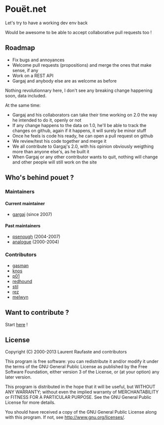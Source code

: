 # Pouët.net

Let's try to have a working dev env back

Would be awesome to be able to accept collaborative pull requests too !

## Roadmap

- Fix bugs and annoyances
- Welcome pull requests (propositions) and merge the ones that make sense, if
  any
- Work on a REST API
- Gargaj and anybody else are as welcome as before

Nothing revolutionnary here, I don't see any breaking change happening soon,
data included.

At the same time:
- Gargaj and his collaborators can take their time working on 2.0 the way he
  intended to do it, openly or not
- If any change happens to the data on 1.0, he'll be able to track the changes
  on github, again if it happens, it will surely be minor stuff
- Once he feels is code his ready, he can open a pull request on github
- We review/test his code together and merge it
- We all contribute to Gargaj's 2.0, with his opinion obviously weigthing more
  than anyone else's, as he built it
- When Gargaj or any other contributor wants to quit, nothing will change and
  other people will still work on the site

## Who's behind pouet ?

### Maintainers

#### Current maintainer

- [gargaj](http://www.pouet.net/user.php?who=1007) (since 2007)

#### Past maintainers

- [psenough](http://www.pouet.net/user.php?who=177) (2004-2007)
- [analogue](http://www.pouet.net/user.php?who=1) (2000-2004)

### Contributors

- [gasman](http://www.pouet.net/user.php?who=2260)
- [knos](http://www.pouet.net/user.php?who=36)
- [p01](http://www.pouet.net/user.php?who=59)
- [redhound](http://www.pouet.net/user.php?who=784)
- [stil](http://www.pouet.net/user.php?who=351)
- [rez](http://www.pouet.net/user.php?who=10)
- [melwyn](http://www.pouet.net/user.php?who=38)

## Want to contribute ?

Start [here](https://github.com/lra/pouet.net/tree/master/contribs) !

## License

Copyright (C) 2000-2013 Laurent Raufaste and contributors

This program is free software: you can redistribute it and/or modify
it under the terms of the GNU General Public License as published by
the Free Software Foundation, either version 3 of the License, or
(at your option) any later version.

This program is distributed in the hope that it will be useful,
but WITHOUT ANY WARRANTY; without even the implied warranty of
MERCHANTABILITY or FITNESS FOR A PARTICULAR PURPOSE.  See the
GNU General Public License for more details.

You should have received a copy of the GNU General Public License
along with this program.  If not, see <http://www.gnu.org/licenses/>.
